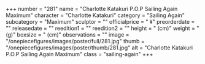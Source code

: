 +++
number = "281"
name = "Charlotte Katakuri P.O.P Sailing Again Maximum"
character = "Charlotte Katakuri"
category = "Sailing Again"
subcategory = "Maximum"
sculptor = ""
officialprice = " ¥"
preorderdate = ""
releasedate = ""
reedition1 = ""
reedition2 = ""
height = " (cm)"
weight = " (g)"
boxsize = " (cm)"
observations = ""
image = "/onepiecefigures/images/poster/full/281.jpg"
thumb = "/onepiecefigures/images/poster/thumb/281.jpg"
alt = "Charlotte Katakuri P.O.P Sailing Again Maximum"
class = "sailing-again"
+++
